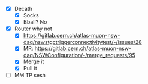 - [x] Decath
  - [x] Socks
  - [x] Bball? No
- [x] Router why not
  - [x] https://gitlab.cern.ch/atlas-muon-nsw-daq/nswstgctriggerconnectivitytest/-/issues/28
  - [x] MR: https://gitlab.cern.ch/atlas-muon-nsw-daq/NSWConfiguration/-/merge_requests/95
  - [x] Merge it
  - [x] Pull it
- [ ] MM TP sesh

